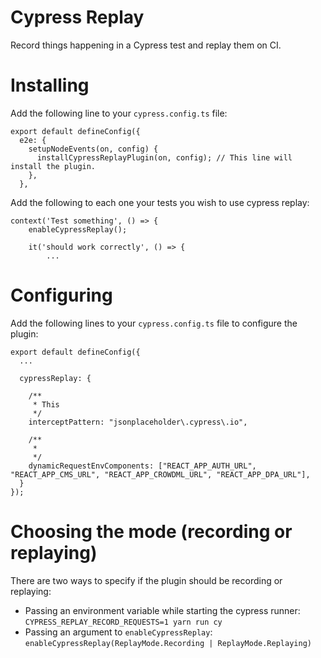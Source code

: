 Cypress Replay
===

Record things happening in a Cypress test and replay them on CI.

# Installing

Add the following line to your `cypress.config.ts` file:

```
export default defineConfig({
  e2e: {
    setupNodeEvents(on, config) {
      installCypressReplayPlugin(on, config); // This line will install the plugin.
    },
  },
```

Add the following to each one your tests you wish to use cypress replay:

```
context('Test something', () => {
    enableCypressReplay();

    it('should work correctly', () => {
        ...
```

# Configuring

Add the following lines to your `cypress.config.ts` file to configure the plugin:

```
export default defineConfig({
  ...

  cypressReplay: {

    /**
     * This 
     */
    interceptPattern: "jsonplaceholder\.cypress\.io",

    /**
     * 
     */
    dynamicRequestEnvComponents: ["REACT_APP_AUTH_URL", "REACT_APP_CMS_URL", "REACT_APP_CROWDML_URL", "REACT_APP_DPA_URL"],
  }
});
```

# Choosing the mode (recording or replaying)

There are two ways to specify if the plugin should be recording or replaying:

* Passing an environment variable while starting the cypress runner: `CYPRESS_REPLAY_RECORD_REQUESTS=1 yarn run cy`
* Passing an argument to `enableCypressReplay`: `enableCypressReplay(ReplayMode.Recording | ReplayMode.Replaying)` 
